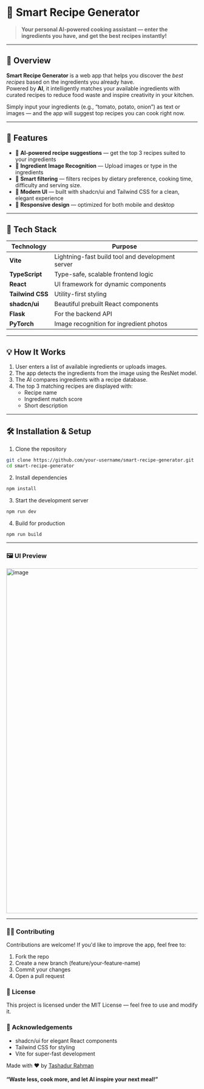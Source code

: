 # 🍳 Smart Recipe Generator

> **Your personal AI-powered cooking assistant — enter the ingredients you have, and get the best recipes instantly!**

---

## 🧠 Overview

**Smart Recipe Generator** is a web app that helps you discover the *best recipes* based on the ingredients you already have.  
Powered by **AI**, it intelligently matches your available ingredients with curated recipes to reduce food waste and inspire creativity in your kitchen.

Simply input your ingredients (e.g., “tomato, potato, onion”) as text or images — and the app will suggest top recipes you can cook right now.

---

## 🚀 Features

- 🧾 **AI-powered recipe suggestions** — get the top 3 recipes suited to your ingredients  
- 🍅 **Ingredient Image Recognition** — Upload images or type in the ingredients
- 🧂 **Smart filtering** — filters recipes by dietary preference, cooking time, difficulty and serving size.  
- 🎨 **Modern UI** — built with shadcn/ui and Tailwind CSS for a clean, elegant experience  
- 📱 **Responsive design** — optimized for both mobile and desktop  

---

## 🧩 Tech Stack

| Technology | Purpose |
|-------------|----------|
| **Vite** | Lightning-fast build tool and development server |
| **TypeScript** | Type-safe, scalable frontend logic |
| **React** | UI framework for dynamic components |
| **Tailwind CSS** | Utility-first styling |
| **shadcn/ui** | Beautiful prebuilt React components |
| **Flask** | For the backend API |
| **PyTorch** | Image recognition for ingredient photos |

---

## 💡 How It Works

1. User enters a list of available ingredients or uploads images.
2. The app detects the ingredients from the image using the ResNet model.
4. The AI compares ingredients with a recipe database.
5. The top 3 matching recipes are displayed with:
   - Recipe name  
   - Ingredient match score  
   - Short description  

---

## 🛠️ Installation & Setup

1. Clone the repository
```bash
git clone https://github.com/your-username/smart-recipe-generator.git
cd smart-recipe-generator
```
2. Install dependencies
```bash
npm install
```
3. Start the development server
```bash
npm run dev
```
4. Build for production
```bash
npm run build
```

---

### 🖼️ UI Preview

<img width="1897" height="905" alt="image" src="https://github.com/user-attachments/assets/f9334bfc-de6c-43ac-a6f5-1bda81235bfa" />

---

### 🧑‍🍳 Contributing
Contributions are welcome!
If you'd like to improve the app, feel free to:

1. Fork the repo
2. Create a new branch (feature/your-feature-name)
3. Commit your changes
4. Open a pull request

### 📜 License
This project is licensed under the MIT License — feel free to use and modify it.

### 💬 Acknowledgements
- shadcn/ui for elegant React components
- Tailwind CSS for styling
- Vite for super-fast development

Made with ❤️ by <a href="https://www.github.com/tashad19"> Tashadur Rahman </a>
#### “Waste less, cook more, and let AI inspire your next meal!”
